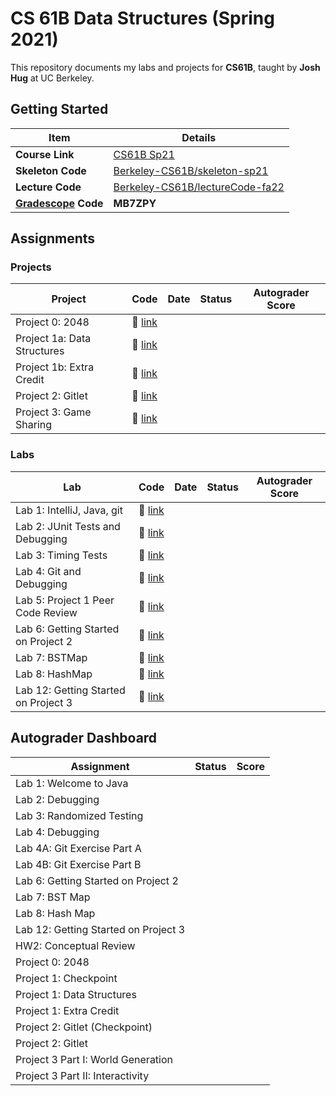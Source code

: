# CS 61B Data Structures (Spring 2021)

This repository documents my labs and projects for **CS61B**, taught by **Josh Hug** at UC Berkeley.


## Getting Started

| Item                 | Details                                                                 |
|----------------------|-------------------------------------------------------------------------|
| **Course Link**      | [CS61B Sp21](https://sp21.datastructur.es/)                            |
| **Skeleton Code**    | [Berkeley-CS61B/skeleton-sp21](https://github.com/Berkeley-CS61B/skeleton-sp21) |
| **Lecture Code**     | [Berkeley-CS61B/lectureCode-fa22](https://github.com/Berkeley-CS61B/lectureCode-fa22) |
| **[Gradescope](https://www.gradescope.com) Code**  | **MB7ZPY**    


## Assignments

### **Projects**

| Project                          | Code     | Date       | Status | Autograder Score |
|----------------------------------|----------|------------|--------|------------------|
| Project 0: 2048                 | 🔗 [link](#) |   |       |     |
| Project 1a: Data Structures      | 🔗 [link](#) |   |       |   |
| Project 1b: Extra Credit          | 🔗 [link](#) |   |       | |
| Project 2: Gitlet               | 🔗 [link](#) |            |        |                  |
| Project 3: Game Sharing         | 🔗 [link](#) |            |        |                  |


### **Labs**

| Lab                                | Code     | Date       | Status | Autograder Score |
|------------------------------------|----------|------------|--------|------------------|
| Lab 1: IntelliJ, Java, git         | 🔗 [link](#) |            |        |                  |
| Lab 2: JUnit Tests and Debugging   | 🔗 [link](#) |            |        |                  |
| Lab 3: Timing Tests                | 🔗 [link](#) |            |        |                  |
| Lab 4: Git and Debugging           | 🔗 [link](#) |            |        |                  |
| Lab 5: Project 1 Peer Code Review  | 🔗 [link](#) |            |        |                  |
| Lab 6: Getting Started on Project 2| 🔗 [link](#) |            |        |                  |
| Lab 7: BSTMap                      | 🔗 [link](#) |            |        |                  |
| Lab 8: HashMap                     | 🔗 [link](#) |            |        |                  |
| Lab 12: Getting Started on Project 3| 🔗 [link](#) |           |        |                  |


## Autograder Dashboard

| Assignment                        | Status | Score       |
|-----------------------------------|--------|-------------|
| Lab 1: Welcome to Java            |        |             |
| Lab 2: Debugging                  |        |             |
| Lab 3: Randomized Testing         |        |             |
| Lab 4: Debugging                  |        |             |
| Lab 4A: Git Exercise Part A       |        |             |
| Lab 4B: Git Exercise Part B       |        |             |
| Lab 6: Getting Started on Project 2 |        |             |
| Lab 7: BST Map                    |        |             |
| Lab 8: Hash Map                   |        |             |
| Lab 12: Getting Started on Project 3 |      |             |
| HW2: Conceptual Review            |        |             |
| Project 0: 2048                   |        |             |
| Project 1: Checkpoint             |        |             |
| Project 1: Data Structures        |        |             |
| Project 1: Extra Credit           |        |             |
| Project 2: Gitlet (Checkpoint)    |        |             |
| Project 2: Gitlet                 |        |             |
| Project 3 Part I: World Generation|        |             |
| Project 3 Part II: Interactivity  |        |             |
